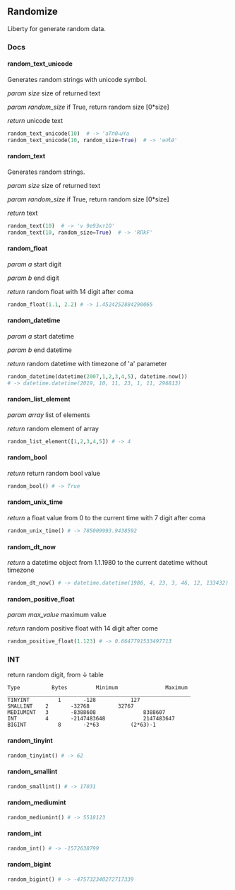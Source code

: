 ## Randomize

Liberty for generate random data. 

### Docs 

#### random_text_unicode
Generates random strings with unicode symbol.

 *param size* size of returned text
 
 *param random_size* if True, return random size [0*size]
 
 *return* unicode text

```python
random_text_unicode(10)  # -> 'aT݃пޑ0սYׅa
random_text_unicode(10, random_size=True)  # -> 'ɘ0ͯłƏ'

```
#### random_text

Generates random strings.

 *param size* size of returned text
 
 *param random_size* if True, return random size [0*size]
 
 *return* text


```python
random_text(10)  # -> 'v 9е93кт1O'
random_text(10, random_size=True)  # -> 'RПkF'
```
  
 
#### random_float

 *param a* start digit
 
 *param b* end digit
 
 *return* random float with 14 digit after coma

```python
random_float(1.1, 2.2) # -> 1.4524252884290065
```
#### random_datetime

 *param a* start datetime
 
 *param b* end datetime
 
 *return* random datetime with timezone of 'a' parameter

```python
random_datetime(datetime(2007,1,2,3,4,5), datetime.now())
# -> datetime.datetime(2019, 10, 11, 23, 1, 11, 296813)
```
#### random_list_element

 *param array* list of elements
 
 *return* random element of array

```python
random_list_element([1,2,3,4,5]) # -> 4 
```
#### random_bool

 *return* return random bool value

```python
random_bool() # -> True
```
#### random_unix_time

 *return* a float value from 0 to the current time with 7 digit after coma

```python
random_unix_time() # -> 785009993.9438592
```
 
#### random_dt_now

 *return* a datetime object from 1.1.1980 to the current datetime without timezone

```python
random_dt_now() # -> datetime.datetime(1986, 4, 23, 3, 46, 12, 133432)
```
#### random_positive_float

 *param max_value* maximum value
 
 *return* random positive float with 14 digit after come

```python
random_positive_float(1.123) # -> 0.6647791533497713
```

### INT

return random digit, from ↓ table

```text
Type          Bytes         Minimum               Maximum
__________________________________________________________
TINYINT	        1	    -128		   127
SMALLINT	2	    -32768		   32767
MEDIUMINT	3	    -8388608	           8388607
INT	        4	    -2147483648	           2147483647
BIGINT	        8	    -2*63		   (2*63)-1
```
  
#### random_tinyint
```python
random_tinyint() # -> 62
```
  
#### random_smallint
```python
random_smallint() # -> 17031
```
#### random_mediumint
```python
random_mediumint() # -> 5518123
```
#### random_int
```python
random_int() # -> -1572638799
```
#### random_bigint
```python
random_bigint() # -> -475732340272717339
```